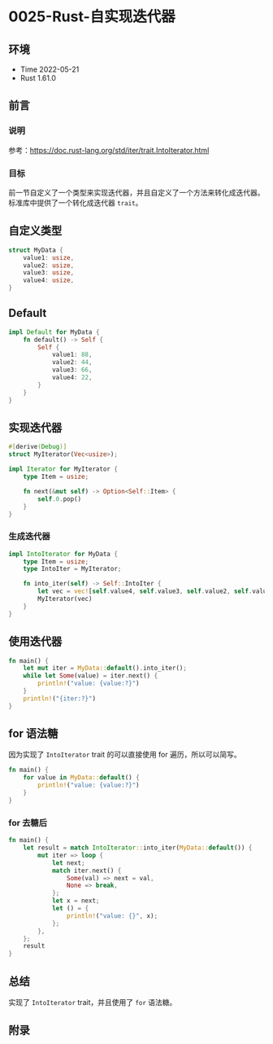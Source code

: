 # 0025-Rust-自实现迭代器

## 环境

- Time 2022-05-21
- Rust 1.61.0

## 前言

### 说明

参考：<https://doc.rust-lang.org/std/iter/trait.IntoIterator.html>

### 目标

前一节自定义了一个类型来实现迭代器，并且自定义了一个方法来转化成迭代器。标准库中提供了一个转化成迭代器 `trait`。

## 自定义类型

```rust
struct MyData {
    value1: usize,
    value2: usize,
    value3: usize,
    value4: usize,
}
```

## Default

```rust
impl Default for MyData {
    fn default() -> Self {
        Self {
            value1: 88,
            value2: 44,
            value3: 66,
            value4: 22,
        }
    }
}
```

## 实现迭代器

```rust
#[derive(Debug)]
struct MyIterator(Vec<usize>);

impl Iterator for MyIterator {
    type Item = usize;

    fn next(&mut self) -> Option<Self::Item> {
        self.0.pop()
    }
}
```

### 生成迭代器

```rust
impl IntoIterator for MyData {
    type Item = usize;
    type IntoIter = MyIterator;

    fn into_iter(self) -> Self::IntoIter {
        let vec = vec![self.value4, self.value3, self.value2, self.value1];
        MyIterator(vec)
    }
}
```

## 使用迭代器

```rust
fn main() {
    let mut iter = MyData::default().into_iter();
    while let Some(value) = iter.next() {
        println!("value: {value:?}")
    }
    println!("{iter:?}")
}
```

## for 语法糖

因为实现了 `IntoIterator` trait 的可以直接使用 for 遍历，所以可以简写。

```rust
fn main() {
    for value in MyData::default() {
        println!("value: {value:?}")
    }
}
```

### for 去糖后

```rust
fn main() {
    let result = match IntoIterator::into_iter(MyData::default()) {
        mut iter => loop {
            let next;
            match iter.next() {
                Some(val) => next = val,
                None => break,
            };
            let x = next;
            let () = {
                println!("value: {}", x);
            };
        },
    };
    result
}
```

## 总结

实现了 `IntoIterator` trait，并且使用了 `for` 语法糖。

## 附录
